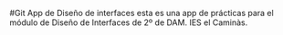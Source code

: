 #Git App de Diseño de interfaces
esta es una app de prácticas para el módulo de Diseño de Interfaces de 2º de DAM.
IES el Caminàs.
